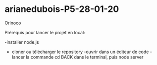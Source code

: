 # arianedubois-P5-28-01-20
Orinoco 

Prérequis pour lancer le projet en local:

-installer node.js
- cloner ou télécharger le repository
-ouvrir dans un éditeur de code 
-lancer la commande cd BACK dans le terminal, puis node server
